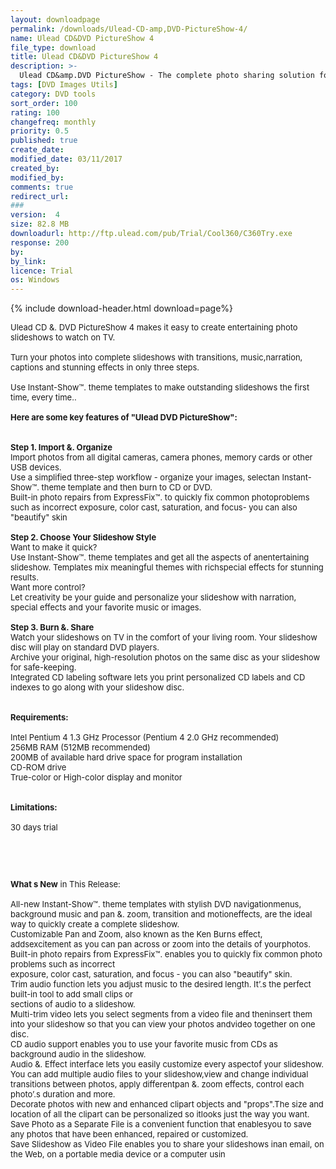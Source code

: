 ```yaml
---
layout: downloadpage
permalink: /downloads/Ulead-CD-amp,DVD-PictureShow-4/
name: Ulead CD&DVD PictureShow 4
file_type: download
title: Ulead CD&DVD PictureShow 4
description: >-
  Ulead CD&amp.DVD PictureShow - The complete photo sharing solution for your digital camera.
tags: [DVD Images Utils]
category: DVD tools
sort_order: 100
rating: 100
changefreq: monthly
priority: 0.5
published: true
create_date: 
modified_date: 03/11/2017
created_by: 
modified_by: 
comments: true
redirect_url: 
### 
version:  4
size: 82.8 MB
downloadurl: http://ftp.ulead.com/pub/Trial/Cool360/C360Try.exe
response: 200
by: 
by_link: 
licence: Trial 
os: Windows
---
```


{% include download-header.html download=page%}

<p style="fix-download-text !important">
<p><font size="2"><p>Ulead CD &amp;. DVD PictureShow 4 makes it easy to create entertaining photo slideshows to watch on TV. <br />
<br />
Turn your photos into complete slideshows with transitions, music,narration, captions and stunning effects in only three steps. <br />
<br />
Use Instant-Show™. theme templates to make outstanding slideshows the first time, every time..<br />
<br />
<span><strong>Here are some key features of "Ulead DVD PictureShow":</strong></span><br />
<br />
<br />
<strong>Step 1. Import &amp;. Organize</strong><br />
Import photos from all digital cameras, camera phones, memory cards or other USB devices. <br />
Use a simplified three-step workflow - organize your images, selectan Instant-Show™. theme template and then burn to CD or DVD. <br />
Built-in photo repairs from ExpressFix™. to quickly fix common photoproblems such as incorrect exposure, color cast, saturation, and focus- you can also "beautify" skin <br />
<br />
<strong>Step 2. Choose Your Slideshow Style</strong><br />
Want to make it quick?<br />
Use Instant-Show™. theme templates and get all the aspects of anentertaining slideshow. Templates mix meaningful themes with richspecial effects for stunning results. <br />
Want more control?<br />
Let creativity be your guide and personalize your slideshow with narration, special effects and your favorite music or images. <br />
<br />
<strong>Step 3. Burn &amp;. Share</strong><br />
Watch your slideshows on TV in the comfort of your living room. Your slideshow disc will play on standard DVD players. <br />
Archive your original, high-resolution photos on the same disc as your slideshow for safe-keeping. <br />
Integrated CD labeling software lets you print personalized CD labels and CD indexes to go along with your slideshow disc. <br />
<br />
<br />
<span><strong>Requirements:</strong></span><br />
<br />
Intel Pentium 4 1.3 GHz Processor (Pentium 4 2.0 GHz recommended) <br />
256MB RAM (512MB recommended) <br />
200MB of available hard drive space for program installation <br />
CD-ROM drive <br />
True-color or High-color display and monitor <br />
<br />
<br />
<span><strong>Limitations:</strong></span><br />
<br />
30 days trial</p>
<!-- google_ad_section_end -->
<p>&#160;</p>
<div class="celltext_big"><br />
<br />
<strong>What s New</strong> in This Release:<br />
<br />
All-new Instant-Show™. theme templates with stylish DVD navigationmenus, background music and pan &amp;. zoom, transition and motioneffects, are the ideal way to quickly create a complete slideshow.<br />
Customizable Pan and Zoom, also known as the Ken Burns effect, addsexcitement as you can pan across or zoom into the details of yourphotos.<br />
Built-in photo repairs from ExpressFix™. enables you to quickly fix common photo problems such as incorrect<br />
exposure, color cast, saturation, and focus - you can also "beautify" skin.<br />
Trim audio function lets you adjust music to the desired length. It’.s the perfect built-in tool to add small clips or<br />
sections of audio to a slideshow.<br />
Multi-trim video lets you select segments from a video file and theninsert them into your slideshow so that you can view your photos andvideo together on one disc.<br />
CD audio support enables you to use your favorite music from CDs as background audio in the slideshow.<br />
Audio &amp;. Effect interface lets you easily customize every aspectof your slideshow. You can add multiple audio files to your slideshow,view and change individual transitions between photos, apply differentpan &amp;. zoom effects, control each photo’.s duration and more.<br />
Decorate photos with new and enhanced clipart objects and "props".The size and location of all the clipart can be personalized so itlooks just the way you want.<br />
Save Photo as a Separate File is a convenient function that enablesyou to save any photos that have been enhanced, repaired or customized.<br />
Save Slideshow as Video File enables you to share your slideshows inan email, on the Web, on a portable media device or a computer usin</div></p></p>
